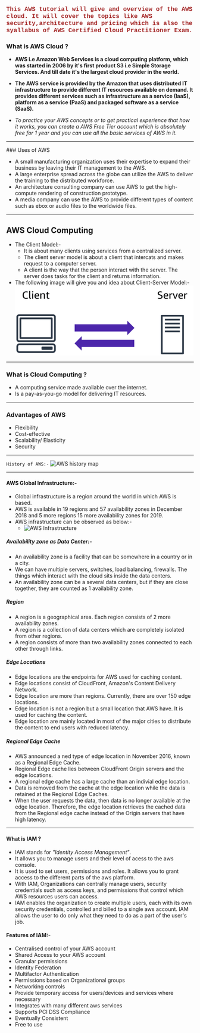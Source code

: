 <h3 style="color: brown; font-family:courier">  This AWS tutorial will give and overview of the AWS cloud. It will cover the topics like AWS security,architecture and pricing which is also the syallabus of AWS Certified Cloud Practitioner Exam.
<br/>
<h3> What is AWS Cloud ? </h3>
<ul>
<li><p> <b> AWS i.e Amazon Web Services is a cloud computing platform, 
which was started in 2006 by it's first product S3 i.e Simple Storage 
Services. And till date it's the largest cloud provider in the world.
</b>
<li><p><b>The AWS service is provided by the Amazon that uses distributed IT infrastructure to provide different IT resources available on demand. It provides different services such as infrastructure as a service (IaaS), platform as a service (PaaS) and packaged software as a service (SaaS).</b>
<li><p> <i> To practice your AWS concepts or to get practical 
experience that how it works, you can create a AWS Free Tier 
account which is absolutely free for 1 year and you can use 
all the basic services of AWS in it. </i>
</ul>
<hr>
### Uses of AWS
<ul>
<li> A small manufacturing organization uses their expertise to expand their business by leaving their IT management to the AWS.
<li> A large enterprise spread across the globe can utilize the AWS to deliver the training to the distributed workforce.
<li> An architecture consulting company can use AWS to get the high-compute rendering of construction prototype.
<li> A media company can use the AWS to provide different types of content such as ebox or audio files to the worldwide files.
</ul>

----------

## AWS Cloud Computing
* The Client Model:- 
    * It is about many clients using services from a centralized server.
    * The client server model is about a client that intercats and makes request to a computer server.
    - A client is the way that the person interact with the server. The server does tasks for the client and returns information.
* The following image will give you and idea about Client-Server Model:-
![Client Server Model](./assets/clientservermodel.png)
----------

### What is Cloud Computing ?
* A computing service made available over the internet.
* Is a pay-as-you-go model for delivering IT resources.
----------
### Advantages of AWS
- Flexibility
- Cost-effective
- Scalability/ Elasticity
- Security
----------
``` History of AWS:- ```
![AWS history map](./assets/history-of-aws.png)

----------

#### AWS Global Infrastructure:-
- Global infrastructure is a region around the world in which AWS is based.
- AWS is available in 19 regions and 57 availability zones in December 2018 and 5 more regions 15 more availability zones for 2019.
- AWS infrastructure can be observed as below:-
    - ![AWS Infrastructure](./assets/aws-global-infrastructure.png)

##### Availability zone as Data Center:-
- An availability zone is a facility that can be somewhere in a country or in a city.
- We can have multiple servers, switches, load balancing, firewalls. The things which interact with the cloud sits inside the data centers.
- An availability zone can be a several data centers, but if they are close together, they are counted as 1 availability zone.

##### Region
- A region is a geographical area. Each region consists of 2 more availability zones.
- A region is a collection of data centers which are completely isolated from other regions.
- A region consists of more than two availability zones connected to each other through links.

##### Edge Locations
- Edge locations are the endpoints for AWS used for caching content.
- Edge locations consist of CloudFront, Amazon's Content Delivery Network.
- Edge location are more than regions. Currently, there are over 150 edge locations.
- Edge location is not a region but a small location that AWS have. It is used for caching the content.
- Edge location are mainly located in most of the major cities to distribute the content to end users with reduced latency.

##### Regional Edge Cache
- AWS announced a ned type of edge location in November 2016, known as a Regional Edge Cache.
- Regional Edge cache lies between CloudFront Origin servers and the edge locations.
- A regional edge cache has a large cache than an indivial edge location.
- Data is removed from the cache at the edge location while the data is retained at the Regional Edge Caches.
- When the user requests the data, then data is no longer available at the edge location. Therefore, the edge location retrieves the cached data from the Regional edge cache instead of the Origin servers that have high latency.

----------

#### What is IAM ?
<ul>
<li> IAM stands for <i>"Identity Access Management"</i>.
<li> It allows you to manage users and their level of acess to the aws console.
<li> It is used to set users, permissions and roles. It allows you to grant access to the different parts of the aws platform.
<li> With IAM, Organizations can centrally manage users, security credentials such as access keys, and permissions that control which AWS resources users can access.
<li> IAM enables the organization to create multiple users, each with its own security credentials, controlled and billed to a single aws account. IAM allows the user to do only what they need to do as a part of the user's job.
</ul>

#### Features of IAM:-
<ul>
<li> Centralised control of your AWS account
<li> Shared Access to your AWS account
<li>Granular permissions
<li>Identity Federation
<li>Multifactor Authentication
<li>Permissions based on Organizational groups
<li>Networking controls
<li>Provide temporary access for users/devices and services where necessary
<li>Integrates with many different aws services
<li>Supports PCI DSS Compliance
<li>Eventually Consistent
<li>Free to use
</ul>

